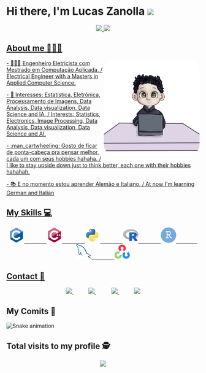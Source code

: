 # Hi there, I'm Lucas Zanolla <img src="https://raw.githubusercontent.com/iampavangandhi/iampavangandhi/master/gifs/Hi.gif" width="30px"></h2>

<div align="center">
  <a href="https://github.com/ZanollaLucas">
  <img height="180em" src="https://github-readme-stats.vercel.app/api?username=ZanollaLucas&show_icons=true&theme=algolia&include_all_commits=true&count_private=true"/>
  <img height="180em" src="https://github-readme-stats.vercel.app/api/top-langs/?username=ZanollaLucas&layout=compact&langs_count=7&theme=algolia"/>
</div>

## About me 👨🏻‍💻
  
<div style="display: inline_block"  >
<img align="right" width="250" height="250" style="border-radius:30px;" src="https://github.com/ZanollaLucas/ZanollaLucas/blob/main/Eudeseenhado.png">
  
  <p> - 👨🏻‍💻 Engenheiro Eletricista com Mestrado em Computação Aplicada. / Electrical Engineer with a Masters in Applied Computer Science. </p>
  <p> - 🎯 Interesses: Estatística, Eletrônica, Processamento de Imagens, Data Analysis, Data visualization, Data Science and IA. / Interests: Statistics, Electronics, Image Processing, Data Analysis, Data visualization, Data Science and AI. </p>
  <p> - :man_cartwheeling: Gosto de ficar de ponta-cabeça pra pensar melhor, cada um com seus hobbies hahaha. / I like to stay upside down just to think better, each one with their hobbies hahahah. </p>
   
  <p> - 📚 E no momento estou aprender Alemão e Italiano, / At now I'm learning German and Italian </p>
  
  
</div>
  
  
## My Skills 💻
   
<div align="center">
    <img height="40" src="https://raw.githubusercontent.com/devicons/devicon/master/icons/c/c-original.svg">
    &nbsp;&nbsp;&nbsp;&nbsp;&nbsp;&nbsp;&nbsp;&nbsp;&nbsp;&nbsp;&nbsp;&nbsp;&nbsp;
    <img height="40" src="https://raw.githubusercontent.com/devicons/devicon/master/icons/cplusplus/cplusplus-original.svg">
    &nbsp;&nbsp;&nbsp;&nbsp;&nbsp;&nbsp;&nbsp;&nbsp;&nbsp;&nbsp;&nbsp;&nbsp;&nbsp;
     <img height="40" src="https://raw.githubusercontent.com/devicons/devicon/master/icons/python/python-original.svg">
    &nbsp;&nbsp;&nbsp;&nbsp;&nbsp;&nbsp;&nbsp;&nbsp;&nbsp;&nbsp;&nbsp;&nbsp;&nbsp;
    <img height="40" src="https://raw.githubusercontent.com/devicons/devicon/master/icons/r/r-original.svg">
    &nbsp;&nbsp;&nbsp;&nbsp;&nbsp;&nbsp;&nbsp;&nbsp;&nbsp;&nbsp;&nbsp;&nbsp;&nbsp;
    <img height="40" src="https://raw.githubusercontent.com/devicons/devicon/master/icons/rstudio/rstudio-original.svg">
    &nbsp;&nbsp;&nbsp;&nbsp;&nbsp;&nbsp;&nbsp;&nbsp;&nbsp;&nbsp;&nbsp;&nbsp;&nbsp;
    <img height="40" src="https://raw.githubusercontent.com/devicons/devicon/master/icons/mysql/mysql-original.svg">
    &nbsp;&nbsp;&nbsp;&nbsp;&nbsp;&nbsp;&nbsp;&nbsp;&nbsp;&nbsp;&nbsp;&nbsp;&nbsp;
    <img height="40" src="https://raw.githubusercontent.com/devicons/devicon/master/icons/opencv/opencv-original.svg">
  
  

    
   
</div>
 
## Contact 📱
  
  <p align="center">
    <a href="https://github.com/ZanollaLucas">
        <img  src="https://img.shields.io/badge/github-%23100000.svg?&style=for-the-badge&logo=github&logoColor=white&link=mailto:https://github.com/ZanollaLucas">
    </a>
    &nbsp;&nbsp;&nbsp;&nbsp;&nbsp;&nbsp;&nbsp;&nbsp;&nbsp;
    <a href="https://www.instagram.com/zanollalucas" target="_blank"><img src="https://img.shields.io/badge/-Instagram-%23E4405F?style=for-the-badge&logo=instagram&logoColor=white" target="_blank">
    </a>
    &nbsp;&nbsp;&nbsp;&nbsp;&nbsp;&nbsp;&nbsp;&nbsp;&nbsp;
   <a href = "mailto:Lucas10.zanolla@gmail.com"><img src="https://img.shields.io/badge/-Gmail-%23333?style=for-the-badge&logo=gmail&logoColor=white" target="_blank">
    </a>
    &nbsp;&nbsp;&nbsp;&nbsp;&nbsp;&nbsp;&nbsp;&nbsp;&nbsp;
   <a href="https://www.linkedin.com/in/zanollalucas/" target="_blank"><img src="https://img.shields.io/badge/-LinkedIn-%230077B5?style=for-the-badge&logo=linkedin&logoColor=white" target="_blank">
    </a>
  </p>

 ## My Comits 🐍
  
  ![Snake animation](https://github.com/ZanollaLucas/ZanollaLucas/blob/output/github-contribution-grid-snake.svg)
  
  
   ## Total visits to my profile :detective: 
 <p align="center"> 
   <img alingn="center" src="https://profile-counter.glitch.me/ZanollaLucas/count.svg" />
 </p>
  
  
<!--
**ZanollaLucas/ZanollaLucas** is a ✨ _special_ ✨ repository because its `README.md` (this file) appears on your GitHub profile.

Here are some ideas to get you started:

- 🔭 I’m currently working on ...
- 🌱 I’m currently learning ...
- 👯 I’m looking to collaborate on ...
- 🤔 I’m looking for help with ...
- 💬 Ask me about ...
- 📫 How to reach me: ...
- 😄 Pronouns: ...
- ⚡ Fun fact: ...
-->
